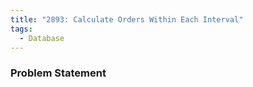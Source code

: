 ```yaml
---
title: "2893: Calculate Orders Within Each Interval"
tags:
  - Database
---
```

### Problem Statement

